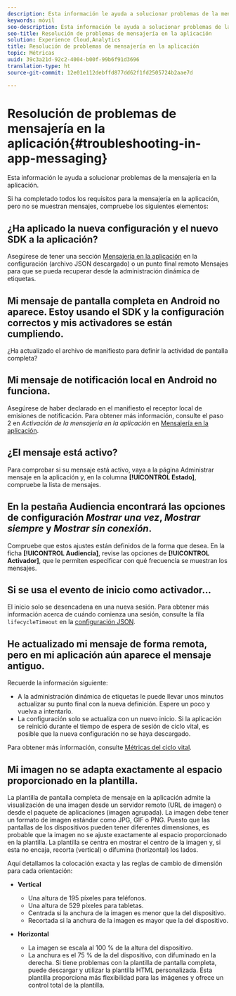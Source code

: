 ```yaml
---
description: Esta información le ayuda a solucionar problemas de la mensajería en la aplicación.
keywords: móvil
seo-description: Esta información le ayuda a solucionar problemas de la mensajería en la aplicación.
seo-title: Resolución de problemas de mensajería en la aplicación
solution: Experience Cloud,Analytics
title: Resolución de problemas de mensajería en la aplicación
topic: Métricas
uuid: 39c3a21d-92c2-4004-b00f-99b6f91d3696
translation-type: ht
source-git-commit: 12e01e112debffd877dd62f1fd2505724b2aae7d

---
```



# Resolución de problemas de mensajería en la aplicación{#troubleshooting-in-app-messaging}

Esta información le ayuda a solucionar problemas de la mensajería en la aplicación.

Si ha completado todos los requisitos para la mensajería en la aplicación, pero no se muestran mensajes, compruebe los siguientes elementos:

## ¿Ha aplicado la nueva configuración y el nuevo SDK a la aplicación?

Asegúrese de tener una sección [Mensajería en la aplicación](/help/android/messaging-main/messaging/messaging.md) en la configuración (archivo JSON descargado) o un punto final remoto Mensajes para que se pueda recuperar desde la administración dinámica de etiquetas.

## Mi mensaje de pantalla completa en Android no aparece. Estoy usando el SDK y la configuración correctos y mis activadores se están cumpliendo.

¿Ha actualizado el archivo de manifiesto para definir la actividad de pantalla completa?

## Mi mensaje de notificación local en Android no funciona.

Asegúrese de haber declarado en el manifiesto el receptor local de emisiones de notificación. Para obtener más información, consulte el paso 2 en *Activación de la mensajería en la aplicación* en [Mensajería en la aplicación](/help/android/messaging-main/messaging/messaging.md).

## ¿El mensaje está activo?

Para comprobar si su mensaje está activo, vaya a la página Administrar mensaje en la aplicación y, en la columna **[!UICONTROL Estado]**, compruebe la lista de mensajes.

## En la pestaña Audiencia encontrará las opciones de configuración *Mostrar una vez*, *Mostrar siempre* y *Mostrar sin conexión*.

Compruebe que estos ajustes están definidos de la forma que desea. En la ficha **[!UICONTROL Audiencia]**, revise las opciones de **[!UICONTROL Activador]**, que le permiten especificar con qué frecuencia se muestran los mensajes.

## Si se usa el evento de inicio como activador...

El inicio solo se desencadena en una nueva sesión. Para obtener más información acerca de cuándo comienza una sesión, consulte la fila `lifecycleTimeout` en la [configuración JSON](/help/android/configuration/json-config/json-config.md).

## He actualizado mi mensaje de forma remota, pero en mi aplicación aún aparece el mensaje antiguo.

Recuerde la información siguiente:

* A la administración dinámica de etiquetas le puede llevar unos minutos actualizar su punto final con la nueva definición. Espere un poco y vuelva a intentarlo.
* La configuración solo se actualiza con un nuevo inicio. Si la aplicación se reinició durante el tiempo de espera de sesión de ciclo vital, es posible que la nueva configuración no se haya descargado.

Para obtener más información, consulte [Métricas del ciclo vital](/help/android/metrics.md).

## Mi imagen no se adapta exactamente al espacio proporcionado en la plantilla.

La plantilla de pantalla completa de mensaje en la aplicación admite la visualización de una imagen desde un servidor remoto (URL de imagen) o desde el paquete de aplicaciones (imagen agrupada). La imagen debe tener un formato de imagen estándar como JPG, GIF o PNG. Puesto que las pantallas de los dispositivos pueden tener diferentes dimensiones, es probable que la imagen no se ajuste exactamente al espacio proporcionado en la plantilla. La plantilla se centra en mostrar el centro de la imagen y, si esta no encaja, recorta (vertical) o difumina (horizontal) los lados.

Aquí detallamos la colocación exacta y las reglas de cambio de dimensión para cada orientación:

* **Vertical**
   * Una altura de 195 píxeles para teléfonos.
   * Una altura de 529 píxeles para tabletas.
   * Centrada si la anchura de la imagen es menor que la del dispositivo.
   * Recortada si la anchura de la imagen es mayor que la del dispositivo.

* **Horizontal**
   * La imagen se escala al 100 % de la altura del dispositivo.
   * La anchura es el 75 % de la del dispositivo, con difuminado en la derecha.
   Si tiene problemas con la plantilla de pantalla completa, puede descargar y utilizar la plantilla HTML personalizada. Esta plantilla proporciona más flexibilidad para las imágenes y ofrece un control total de la plantilla.

